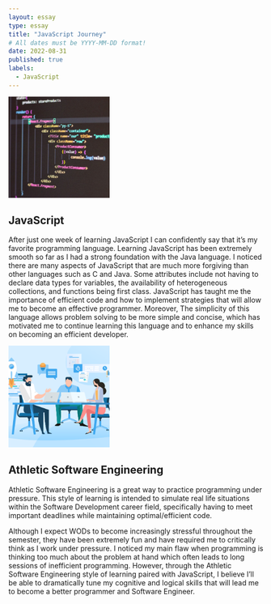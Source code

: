 ```yaml
---
layout: essay
type: essay
title: "JavaScript Journey"
# All dates must be YYYY-MM-DD format!
date: 2022-08-31
published: true
labels:
  - JavaScript
---
```


<img width="200px" class="rounded float-start pe-4" src="../img/javascript.jpg">

## JavaScript

After just one week of learning JavaScript I can confidently say that it’s my favorite programming language. Learning JavaScript has been extremely smooth so far as I had a strong foundation with the Java language. I noticed there are many aspects of JavaScript that are much more forgiving than other languages such as C and Java. Some attributes include not having to declare data types for variables, the availability of heterogeneous collections, and functions being first class. JavaScript has taught me the importance of efficient code and how to implement strategies that will allow me to become an effective programmer. Moreover, The simplicity of this language allows problem solving to be more simple and concise, which has motivated me to continue learning this language and to enhance my skills on becoming an efficient developer.

<img width="200px" class="rounded float-start pe-4" src="../img/swengineering.png">



## Athletic Software Engineering

Athletic Software Engineering is a great way to practice programming under pressure. This style of learning is intended to simulate real life situations within the Software Development career field, specifically having to meet important deadlines while maintaining optimal/efficient code. 

Although I expect WODs to become increasingly stressful throughout the semester, they have been extremely fun and have required me to critically think as I work under pressure. I noticed my main flaw when programming is thinking too much about the problem at hand which often leads to long sessions of inefficient programming. However, through the Athletic Software Engineering style of learning paired with JavaScript, I believe I’ll be able to dramatically tune my cognitive and logical skills that will lead me to become a better programmer and Software Engineer. 
